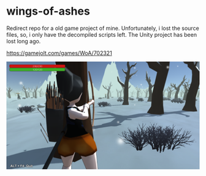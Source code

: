 # wings-of-ashes
Redirect repo for a old game project of mine. Unfortunately, i lost the source files, so, i only have the decompiled scripts left. The Unity project has been lost long ago.

https://gamejolt.com/games/WoA/702321

![](screenshot.png)
